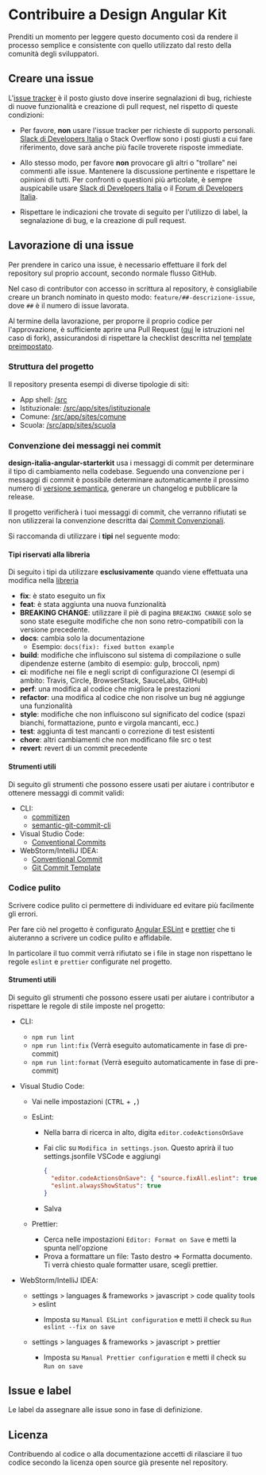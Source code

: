 # Contribuire a Design Angular Kit

Prenditi un momento per leggere questo documento così da rendere il processo semplice e consistente con quello utilizzato
dal resto della comunità degli sviluppatori.

## Creare una issue

L'[issue tracker](https://github.com/italia/design-angular-kit/issues) è il posto giusto dove inserire segnalazioni di bug,
richieste di nuove funzionalità e creazione di pull request, nel rispetto di queste condizioni:

- Per favore, **non** usare l'issue tracker per richieste di supporto personali.
  [Slack di Developers Italia](https://slack.developers.italia.it/) o Stack Overflow sono i posti giusti a cui fare riferimento, dove sarà anche più facile troverete risposte immediate.

- Allo stesso modo, per favore **non** provocare gli altri o "trollare" nei commenti alle issue.
  Mantenere la discussione pertinente e rispettare le opinioni di tutti. Per confronti o questioni più articolate,
  è sempre auspicabile usare [Slack di Developers Italia](https://slack.developers.italia.it/) o il [Forum di Developers Italia](https://forum.italia.it/).
- Rispettare le indicazioni che trovate di seguito per l'utilizzo di label, la segnalazione di bug, e la creazione di pull request.

## Lavorazione di una issue

Per prendere in carico una issue, è necessario effettuare il fork del repository sul proprio account, secondo normale flusso GitHub.

Nel caso di contributor con accesso in scrittura al repository, è consigliabile creare un branch nominato in questo modo: `feature/##-descrizione-issue`, dove `##` è il numero di issue lavorata.

Al termine della lavorazione, per proporre il proprio codice per l'approvazione, è sufficiente aprire una Pull Request ([qui](https://help.github.com/articles/creating-a-pull-request-from-a-fork/) le istruzioni nel caso di fork), assicurandosi di rispettare la checklist descritta nel [template preimpostato](https://github.com/italia/bootstrap-italia/blob/master/.github/PULL_REQUEST_TEMPLATE.md).

### Struttura del progetto

Il repository presenta esempi di diverse tipologie di siti:

- App shell: [/src](/src)
- Istituzionale: [/src/app/sites/istituzionale](/src/app/sites/istituzionale)
- Comune: [/src/app/sites/comune](/src/app/sites/comune)
- Scuola: [/src/app/sites/scuola](/src/app/sites/scuola)

### Convenzione dei messaggi nei commit

**design-italia-angular-starterkit** usa i messaggi di commit per determinare il tipo di cambiamento nella codebase.
Seguendo una convenzione per i messaggi di commit è possibile determinare automaticamente il prossimo numero di [versione semantica](https://semver.org/), generare un changelog e pubblicare la release.

Il progetto verificherà i tuoi messaggi di commit, che verranno rifiutati se non utilizzerai la convenzione descritta dai [Commit Convenzionali](https://www.conventionalcommits.org/en/v1.0.0/).

Si raccomanda di utilizzare i **tipi** nel seguente modo:

#### Tipi riservati alla libreria

Di seguito i tipi da utilizzare **esclusivamente** quando viene effettuata una modifica nella [libreria](/projects/design-angular-kit)

- **fix**: è stato eseguito un fix
- **feat**: è stata aggiunta una nuova funzionalità
- **BREAKING CHANGE**: utilizzare il piè di pagina `BREAKING CHANGE` solo se sono state eseguite modifiche che non sono retro-compatibili con la versione precedente.
- **docs**: cambia solo la documentazione
  - Esempio: `docs(fix): fixed button example`
- **build**: modifiche che influiscono sul sistema di compilazione o sulle dipendenze esterne (ambito di esempio:
  gulp, broccoli, npm)
- **ci**: modifiche nei file e negli script di configurazione CI (esempi di ambito: Travis, Circle, BrowserStack,
  SauceLabs, GitHub)
- **perf**: una modifica al codice che migliora le prestazioni
- **refactor**: una modifica al codice che non risolve un bug né aggiunge una funzionalità
- **style**: modifiche che non influiscono sul significato del codice (spazi bianchi, formattazione, punto e virgola
  mancanti, ecc.)
- **test**: aggiunta di test mancanti o correzione di test esistenti
- **chore**: altri cambiamenti che non modificano file src o test
- **revert**: revert di un commit precedente

#### Strumenti utili

Di seguito gli strumenti che possono essere usati per aiutare i contributor e ottenere messaggi di commit validi:

- CLI:
  - [commitizen](https://github.com/commitizen/cz-cli)
  - [semantic-git-commit-cli](https://github.com/JPeer264/node-semantic-git-commit-cli)
- Visual Studio Code:
  - [Conventional Commits](https://marketplace.visualstudio.com/items?itemName=vivaxy.vscode-conventional-commits)
- WebStorm/IntelliJ IDEA:
  - [Conventional Commit](https://plugins.jetbrains.com/plugin/13389-conventional-commit)
  - [Git Commit Template](https://plugins.jetbrains.com/plugin/9861-git-commit-template)

### Codice pulito

Scrivere codice pulito ci permettere di individuare ed evitare più facilmente gli errori.

Per fare ciò nel progetto è configurato [Angular ESLint](https://github.com/angular-eslint/angular-eslint) e [prettier](https://github.com/prettier/prettier) che ti aiuteranno a scrivere un codice pulito e affidabile.

In particolare il tuo commit verrà rifiutato se i file in stage non rispettano le regole `eslint` e `prettier` configurate nel progetto.

#### Strumenti utili

Di seguito gli strumenti che possono essere usati per aiutare i contributor a rispettare le regole di stile imposte nel progetto:

- CLI:
  - `npm run lint`
  - `npm run lint:fix` (Verrà eseguito automaticamente in fase di pre-commit)
  - `npm run lint:format` (Verrà eseguito automaticamente in fase di pre-commit)
- Visual Studio Code:

  - Vai nelle impostazioni (<kbd>CTRL</kbd> + <kbd>,</kbd>)
  - EsLint:

    - Nella barra di ricerca in alto, digita `editor.codeActionsOnSave`
    - Fai clic su `Modifica in settings.json`. Questo aprirà il tuo settings.jsonfile VSCode e aggiungi

      ```json
      {
        "editor.codeActionsOnSave": { "source.fixAll.eslint": true },
        "eslint.alwaysShowStatus": true
      }
      ```

    - Salva

  - Prettier:
    - Cerca nelle impostazioni `Editor: Format on Save` e metti la spunta nell'opzione
    - Prova a formattare un file: Tasto destro => Formatta documento. Ti verrà chiesto quale formatter usare, scegli
      prettier.

- WebStorm/IntelliJ IDEA:

  - settings > languages & frameworks > javascript > code quality tools > eslint

    - Imposta su `Manual ESLint configuration` e metti il check su `Run eslint --fix on save`

  - settings > languages & frameworks > javascript > prettier
    - Imposta su `Manual Prettier configuration` e metti il check su `Run on save`

## Issue e label

Le label da assegnare alle issue sono in fase di definizione.

## Licenza

Contribuendo al codice o alla documentazione accetti di rilasciare il tuo codice secondo la licenza open source già presente nel repository.
